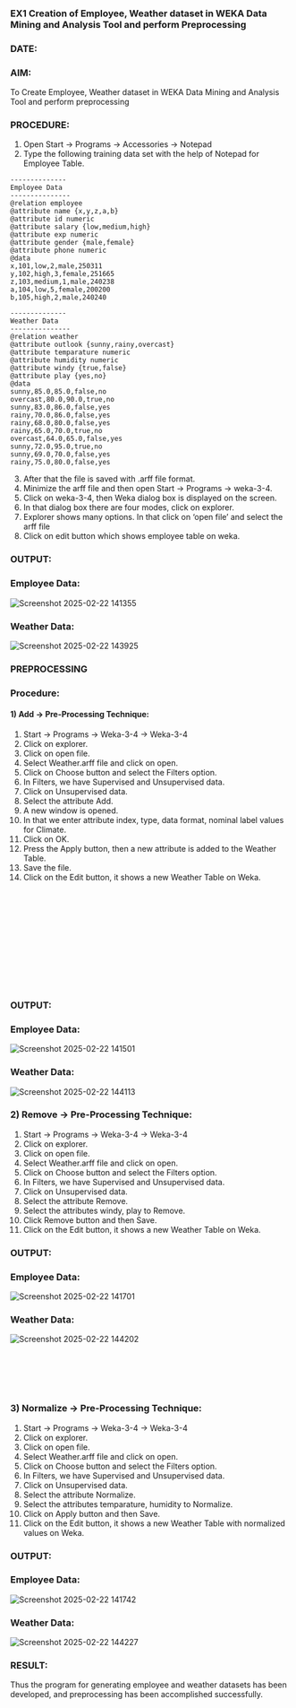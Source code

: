 ### EX1 Creation of Employee, Weather dataset in WEKA Data Mining and Analysis Tool and perform Preprocessing
### DATE: 
### AIM: 
  To Create Employee, Weather dataset in WEKA Data Mining and Analysis Tool and perform preprocessing
### PROCEDURE: 
1) Open Start -> Programs -> Accessories -> Notepad
2) Type the following training data set with the help of Notepad for Employee Table.

```
--------------
Employee Data
---------------
@relation employee
@attribute name {x,y,z,a,b}
@attribute id numeric
@attribute salary {low,medium,high}
@attribute exp numeric
@attribute gender {male,female}
@attribute phone numeric
@data
x,101,low,2,male,250311
y,102,high,3,female,251665
z,103,medium,1,male,240238
a,104,low,5,female,200200
b,105,high,2,male,240240

--------------
Weather Data
---------------
@relation weather
@attribute outlook {sunny,rainy,overcast}
@attribute temparature numeric
@attribute humidity numeric
@attribute windy {true,false}
@attribute play {yes,no}
@data
sunny,85.0,85.0,false,no
overcast,80.0,90.0,true,no
sunny,83.0,86.0,false,yes
rainy,70.0,86.0,false,yes
rainy,68.0,80.0,false,yes
rainy,65.0,70.0,true,no
overcast,64.0,65.0,false,yes
sunny,72.0,95.0,true,no
sunny,69.0,70.0,false,yes
rainy,75.0,80.0,false,yes
```
3) After that the file is saved with .arff file format.
4) Minimize the arff file and then open Start -> Programs -> weka-3-4.
5) Click on weka-3-4, then Weka dialog box is displayed on the screen.
6) In that dialog box there are four modes, click on explorer.
7) Explorer shows many options. In that click on ‘open file’ and select the arff file
8) Click on edit button which shows employee table on weka.

### OUTPUT:
### Employee Data:
![Screenshot 2025-02-22 141355](https://github.com/user-attachments/assets/b9214574-a21c-4532-8a5d-745f4d5b8367)


### Weather Data:
![Screenshot 2025-02-22 143925](https://github.com/user-attachments/assets/f56f05e3-246e-4718-a766-128a814b59ac)



### PREPROCESSING
### Procedure:
#### 1) Add -> Pre-Processing Technique:
1) Start -> Programs -> Weka-3-4 -> Weka-3-4
2) Click on explorer.
3) Click on open file.
4) Select Weather.arff file and click on open.
5) Click on Choose button and select the Filters option.
6) In Filters, we have Supervised and Unsupervised data.
7) Click on Unsupervised data.
8) Select the attribute Add.
9) A new window is opened.
10) In that we enter attribute index, type, data format, nominal label values for Climate.
11) Click on OK.
12) Press the Apply button, then a new attribute is added to the Weather Table.
13) Save the file.
14) Click on the Edit button, it shows a new Weather Table on Weka.
<br><br><br><br><br><br><br><br><br><br><br><br>
### OUTPUT:
### Employee Data:
![Screenshot 2025-02-22 141501](https://github.com/user-attachments/assets/a3860f72-b199-41ac-b991-fd997e14f6a9)


### Weather Data:
![Screenshot 2025-02-22 144113](https://github.com/user-attachments/assets/50ae5867-b1b3-4e70-af4c-ebc6a9a834aa)


### 2) Remove -> Pre-Processing Technique:

1) Start -> Programs -> Weka-3-4 -> Weka-3-4
2) Click on explorer.
3) Click on open file.
4) Select Weather.arff file and click on open.
5) Click on Choose button and select the Filters option.
6) In Filters, we have Supervised and Unsupervised data.
7) Click on Unsupervised data.
8) Select the attribute Remove.
9) Select the attributes windy, play to Remove.
10) Click Remove button and then Save.
11) Click on the Edit button, it shows a new Weather Table on Weka.

### OUTPUT:
### Employee Data:
![Screenshot 2025-02-22 141701](https://github.com/user-attachments/assets/ce389c01-3b1d-49d5-8361-e99bad10e567)


### Weather Data:
![Screenshot 2025-02-22 144202](https://github.com/user-attachments/assets/cd119049-52a3-45c5-a435-c83f8dc51e23)

<br><br><br><br>
### 3) Normalize -> Pre-Processing Technique:

1) Start -> Programs -> Weka-3-4 -> Weka-3-4
2) Click on explorer.
3) Click on open file.
4) Select Weather.arff file and click on open.
5) Click on Choose button and select the Filters option.
6) In Filters, we have Supervised and Unsupervised data.
7) Click on Unsupervised data.
8) Select the attribute Normalize.
9) Select the attributes temparature, humidity to Normalize.
10) Click on Apply button and then Save.
11) Click on the Edit button, it shows a new Weather Table with normalized values on Weka.

### OUTPUT:
### Employee Data:
![Screenshot 2025-02-22 141742](https://github.com/user-attachments/assets/2840fc82-d6d1-402e-b1e5-19de97535659)


### Weather Data:
![Screenshot 2025-02-22 144227](https://github.com/user-attachments/assets/02f8dfcc-3ed4-45ee-88d0-a0e368315ecb)


### RESULT: 
  Thus the program for generating employee and weather datasets has been developed, and preprocessing has been accomplished successfully.
